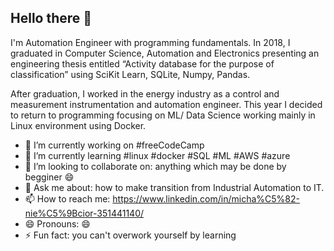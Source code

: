## Hello there 👋
I'm Automation Engineer with programming fundamentals. 
In 2018, I graduated in Computer Science, Automation and Electronics presenting an engineering thesis entitled 
“Activity database for the purpose of classification” using SciKit Learn, SQLite, Numpy, Pandas. 

After graduation, I worked in the energy industry as a control and measurement instrumentation and automation engineer. 
This year I decided to return to programming focusing on ML/ Data Science working mainly in Linux environment using Docker.

- 🔭 I’m currently working on #freeCodeCamp
- 🌱 I’m currently learning #linux #docker #SQL #ML #AWS #azure
- 👯 I’m looking to collaborate on: anything which may be done by begginer 😄
- 💬 Ask me about: how to make transition from Industrial Automation to IT.
- 📫 How to reach me: https://www.linkedin.com/in/micha%C5%82-nie%C5%9Bcior-351441140/
- 😄 Pronouns: 😄
- ⚡ Fun fact: you can't overwork yourself by learning

